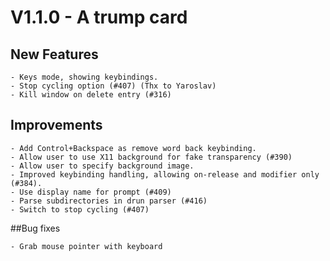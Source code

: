 # V1.1.0 - A trump card

## New Features                                                                     

    - Keys mode, showing keybindings.                                            
    - Stop cycling option (#407) (Thx to Yaroslav)                               
    - Kill window on delete entry (#316)                                         

## Improvements                                                                     

    - Add Control+Backspace as remove word back keybinding.                      
    - Allow user to use X11 background for fake transparency (#390)              
    - Allow user to specify background image.                                    
    - Improved keybinding handling, allowing on-release and modifier only (#384).
    - Use display name for prompt (#409)                                         
    - Parse subdirectories in drun parser (#416)
    - Switch to stop cycling (#407)

##Bug fixes                                                                        

    - Grab mouse pointer with keyboard                                           

